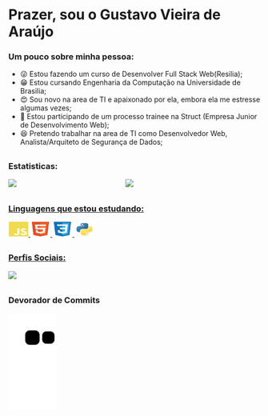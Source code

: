<h1>Prazer, sou o Gustavo Vieira de Araújo</h1>

<div>
  <h3>
    Um pouco sobre minha pessoa:
  </h3>
    <ul>
      <li>
        😜 Estou fazendo um curso de Desenvolver Full Stack Web(Resilia);
      </li>
      <li>
        😁 Estou cursando Engenharia da Computação na Universidade de Brasilia;
      </li>
      <li>
        😍 Sou novo na area de TI e apaixonado por ela, embora ela me estresse algumas vezes;
      </li>
      <li>
        🤩 Estou participando de um processo trainee na Struct (Empresa Junior de Desenvolvimento Web);
      </li>
      <li>
        😆 Pretendo trabalhar na area de TI como Desenvolvedor Web, Analista/Arquiteto de Segurança de Dados;
      </li>
     </ul>
 </div>
 
 ##
 
<div>
  <h3>
    Estatisticas:
  </h3>
    <a href="https://github.com/GustavoVieiraDeAraujo">
    <img hight="530em" width="530em" src="https://github-readme-stats.vercel.app/api?username=GustavoVieiraDeAraujo&show_icons=true&theme=dracula&include_all_commits=true&count_private=true">
    <img hight="230em" width="270em" align="right" src="https://github-readme-stats.vercel.app/api/top-langs/?username=GustavoVieiraDeAraujo&layout=compact&langs_count=7&theme=dracula">  
</div>
 
##
  
<div>
  <h3>
    Linguagens que estou estudando:
  </h3>
    <img  alt="Js" height="30" width="40" src="https://raw.githubusercontent.com/devicons/devicon/master/icons/javascript/javascript-plain.svg">
    <img  alt="HTML" height="30" width="40" src="https://raw.githubusercontent.com/devicons/devicon/master/icons/html5/html5-original.svg">
    <img  alt="CSS" height="30" width="40" src="https://raw.githubusercontent.com/devicons/devicon/master/icons/css3/css3-original.svg">
    <img  alt="Python" height="30" width="40" src="https://raw.githubusercontent.com/devicons/devicon/master/icons/python/python-original.svg">
    <!--<img align="right" alt="Programando" height="150" width="150" src="https://media2.giphy.com/media/qgQUggAC3Pfv687qPC/giphy.gif?cid=ecf05e47j0rvdbljv3qzcsrcy4ontoh85oml7x7ldya2nv0y&rid=giphy.gif&ct=g">-->
</div>
  
## 
  
<div>
  <h3>Perfis Sociais:</h3>
    <a href="https://www.linkedin.com/in/gustavo-vieira-de-ara%C3%BAjo-4538831a4" target="_blank"><img src="https://img.shields.io/badge/-LinkedIn-%230077B5?style=for-the-badge&logo=linkedin&logoColor=white" target="_blank"></a> 
</div>

##
<div>
  <h3>Devorador de Commits</h3>
</div>
  
![Snake animation](https://github.com/GustavoVieiraDeAraujo/GustavoVieiraDeAraujo/blob/output/github-contribution-grid-snake.svg)
